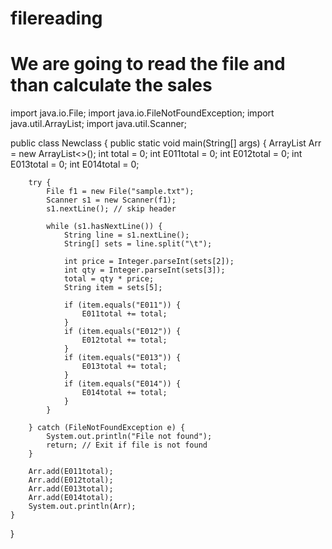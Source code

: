 # filereading
# We are going to read the file and than calculate the sales

import java.io.File;
import java.io.FileNotFoundException;
import java.util.ArrayList;
import java.util.Scanner;

  public class Newclass {
    public static void main(String[] args) {
        ArrayList<Integer> Arr = new ArrayList<>();
        int total = 0;
        int E011total = 0;
        int E012total = 0;
        int E013total = 0;
        int E014total = 0;

        try {
            File f1 = new File("sample.txt");
            Scanner s1 = new Scanner(f1);
            s1.nextLine(); // skip header

            while (s1.hasNextLine()) {
                String line = s1.nextLine();
                String[] sets = line.split("\t");

                int price = Integer.parseInt(sets[2]);
                int qty = Integer.parseInt(sets[3]);
                total = qty * price;
                String item = sets[5];

                if (item.equals("E011")) {
                    E011total += total;
                }
                if (item.equals("E012")) {
                    E012total += total;
                }
                if (item.equals("E013")) {
                    E013total += total;
                }
                if (item.equals("E014")) {
                    E014total += total;
                }
            }

        } catch (FileNotFoundException e) {
            System.out.println("File not found");
            return; // Exit if file is not found
        }

        Arr.add(E011total);
        Arr.add(E012total);
        Arr.add(E013total);
        Arr.add(E014total);
        System.out.println(Arr);
    }
}

